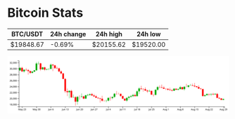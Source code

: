 # Bitcoin Stats

BTC/USDT|24h change|24h high|24h low|
|---|---|---|---|
|$19848.67|-0.69%|$20155.62|$19520.00|

<img src="./chart.svg">
